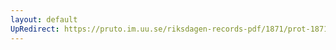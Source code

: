 ```yaml
---
layout: default
UpRedirect: https://pruto.im.uu.se/riksdagen-records-pdf/1871/prot-1871--ak--202/prot-1871--ak--202_000.pdf
---
```

